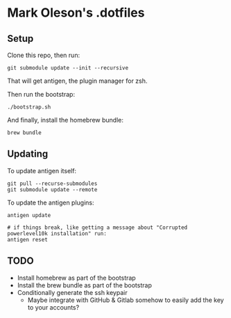 # Mark Oleson's .dotfiles

## Setup

Clone this repo, then run:

```shell
git submodule update --init --recursive
```

That will get antigen, the plugin manager for zsh.

Then run the bootstrap:

```shell
./bootstrap.sh
```

And finally, install the homebrew bundle:

```shell
brew bundle
```

## Updating

To update antigen itself:

```shell
git pull --recurse-submodules
git submodule update --remote
```

To update the antigen plugins:

```shell
antigen update

# if things break, like getting a message about "Corrupted powerlevel10k installation" run:
antigen reset
```

## TODO

- Install homebrew as part of the bootstrap
- Install the brew bundle as part of the bootstrap
- Conditionally generate the ssh keypair
  - Maybe integrate with GitHub & Gitlab somehow to easily add the key to your accounts?
